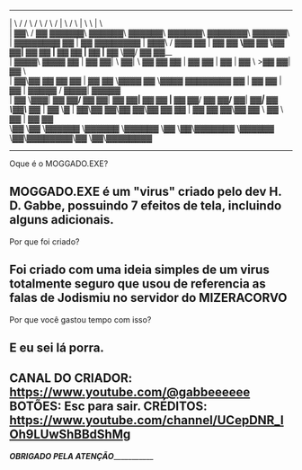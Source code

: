 __       __  ______   ______   ______   ______  _______   ______     ________ __    __ ________ 
|  \     /  \/      \ /      \ /      \ /      \|       \ /      \   |        \  \  |  \        \
| ▓▓\   /  ▓▓  ▓▓▓▓▓▓\  ▓▓▓▓▓▓\  ▓▓▓▓▓▓\  ▓▓▓▓▓▓\ ▓▓▓▓▓▓▓\  ▓▓▓▓▓▓\  | ▓▓▓▓▓▓▓▓ ▓▓  | ▓▓ ▓▓▓▓▓▓▓▓
| ▓▓▓\ /  ▓▓▓ ▓▓  | ▓▓ ▓▓ __\▓▓ ▓▓ __\▓▓ ▓▓__| ▓▓ ▓▓  | ▓▓ ▓▓  | ▓▓  | ▓▓__    \▓▓\/  ▓▓ ▓▓__    
| ▓▓▓▓\  ▓▓▓▓ ▓▓  | ▓▓ ▓▓|    \ ▓▓|    \ ▓▓    ▓▓ ▓▓  | ▓▓ ▓▓  | ▓▓  | ▓▓  \    >▓▓  ▓▓| ▓▓  \   
| ▓▓\▓▓ ▓▓ ▓▓ ▓▓  | ▓▓ ▓▓ \▓▓▓▓ ▓▓ \▓▓▓▓ ▓▓▓▓▓▓▓▓ ▓▓  | ▓▓ ▓▓  | ▓▓  | ▓▓▓▓▓   /  ▓▓▓▓\| ▓▓▓▓▓   
| ▓▓ \▓▓▓| ▓▓ ▓▓__/ ▓▓ ▓▓__| ▓▓ ▓▓__| ▓▓ ▓▓  | ▓▓ ▓▓__/ ▓▓ ▓▓__/ ▓▓__| ▓▓_____|  ▓▓ \▓▓\ ▓▓_____ 
| ▓▓  \▓ | ▓▓\▓▓    ▓▓\▓▓    ▓▓\▓▓    ▓▓ ▓▓  | ▓▓ ▓▓    ▓▓\▓▓    ▓▓  \ ▓▓     \ ▓▓  | ▓▓ ▓▓     \
 \▓▓      \▓▓ \▓▓▓▓▓▓  \▓▓▓▓▓▓  \▓▓▓▓▓▓ \▓▓   \▓▓\▓▓▓▓▓▓▓  \▓▓▓▓▓▓ \▓▓\▓▓▓▓▓▓▓▓\▓▓   \▓▓\▓▓▓▓▓▓▓▓
                                                                                                 

---------------------------------------------------------------------------------------------------------------                                                                                                 
Oque é o MOGGADO.EXE?
                                                                                      
MOGGADO.EXE é um "virus" criado pelo dev H. D. Gabbe, possuindo 7 efeitos de tela, incluindo alguns adicionais.
---------------------------------------------------------------------------------------------------------------      
Por que foi criado?

Foi criado com uma ideia simples de um virus totalmente seguro que usou de referencia as falas de Jodismiu no servidor do MIZERACORVO
---------------------------------------------------------------------------------------------------------------      
Por que você gastou tempo com isso?

E eu sei lá porra.
---------------------------------------------------------------------------------------------------------------      
CANAL DO CRIADOR: https://www.youtube.com/@gabbeeeeee
BOTÕES: Esc para sair.
CRÉDITOS: https://www.youtube.com/channel/UCepDNR_IOh9LUwShBBdShMg
---------------------------------------------------------------------------------------------------------------      
_______________________________________OBRIGADO PELA ATENÇÃO__________________________________________________
